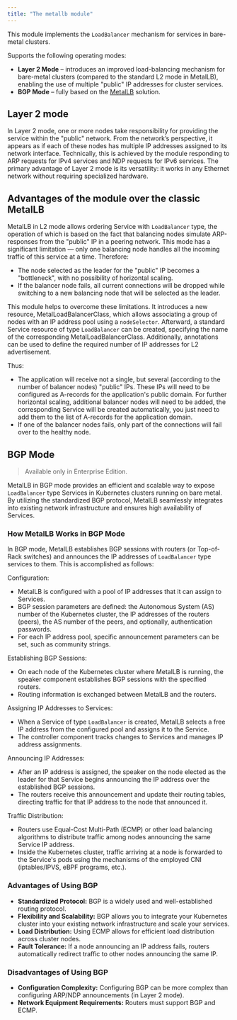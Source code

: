 ```yaml
---
title: "The metallb module"
---
```


This module implements the `LoadBalancer` mechanism for services in bare-metal clusters.

Supports the following operating modes:

- **Layer 2 Mode** – introduces an improved load-balancing mechanism for bare-metal clusters (compared to the standard L2 mode in MetalLB), enabling the use of multiple "public" IP addresses for cluster services.
- **BGP Mode**  – fully based on the [MetalLB](https://metallb.universe.tf/) solution.

## Layer 2 mode

In Layer 2 mode, one or more nodes take responsibility for providing the service within the "public" network. From the network’s perspective, it appears as if each of these nodes has multiple IP addresses assigned to its network interface. Technically, this is achieved by the module responding to ARP requests for IPv4 services and NDP requests for IPv6 services. The primary advantage of Layer 2 mode is its versatility: it works in any Ethernet network without requiring specialized hardware.

## Advantages of the module over the classic MetalLB

MetalLB in L2 mode allows ordering Service with `LoadBalancer` type, the operation of which is based on the fact that balancing nodes simulate ARP-responses from the "public" IP in a peering network. This mode has a significant limitation — only one balancing node handles all the incoming traffic of this service at a time. Therefore:

- The node selected as the leader for the "public" IP becomes a "bottleneck", with no possibility of horizontal scaling.
- If the balancer node fails, all current connections will be dropped while switching to a new balancing node that will be selected as the leader.

<div data-presentation="../../presentations/metallb/basics_metallb_en.pdf"></div>
<!--- Source: https://docs.google.com/presentation/d/18vcVJ1cY2yn19vBM_dTNW3hF0w9SE4S81VZc2P6fVFM/ --->

This module helps to overcome these limitations. It introduces a new resource, MetalLoadBalancerClass, which allows associating a group of nodes with an IP address pool using a `nodeSelector`. Afterward, a standard Service resource of type `LoadBalancer` can be created, specifying the name of the corresponding MetalLoadBalancerClass. Additionally, annotations can be used to define the required number of IP addresses for L2 advertisement.

<div data-presentation="../../presentations/metallb/basics_metallb_l2balancer_en.pdf"></div>
<!--- Source: https://docs.google.com/presentation/d/1FYbc7jUhvJFy8x592ihm644i0qpeQSJFUc4Ly2coWFQ/ --->

Thus:

- The application will receive not a single, but several (according to the number of balancer nodes) "public" IPs. These IPs will need to be configured as A-records for the application's public domain. For further horizontal scaling, additional balancer nodes will need to be added, the corresponding Service will be created automatically, you just need to add them to the list of A-records for the application domain.
- If one of the balancer nodes fails, only part of the connections will fail over to the healthy node.

## BGP Mode

> Available only in Enterprise Edition.

MetalLB in BGP mode provides an efficient and scalable way to expose `LoadBalancer` type Services in Kubernetes clusters running on bare metal. By utilizing the standardized BGP protocol, MetalLB seamlessly integrates into existing network infrastructure and ensures high availability of Services.

### How MetalLB Works in BGP Mode

In BGP mode, MetalLB establishes BGP sessions with routers (or Top-of-Rack switches) and announces the IP addresses of `LoadBalancer` type services to them. This is accomplished as follows:

Configuration:

- MetalLB is configured with a pool of IP addresses that it can assign to Services.
- BGP session parameters are defined: the Autonomous System (AS) number of the Kubernetes cluster, the IP addresses of the routers (peers), the AS number of the peers, and optionally, authentication passwords.
- For each IP address pool, specific announcement parameters can be set, such as community strings.

Establishing BGP Sessions:

- On each node of the Kubernetes cluster where MetalLB is running, the speaker component establishes BGP sessions with the specified routers.
- Routing information is exchanged between MetalLB and the routers.

Assigning IP Addresses to Services:

- When a Service of type `LoadBalancer` is created, MetalLB selects a free IP address from the configured pool and assigns it to the Service.
- The controller component tracks changes to Services and manages IP address assignments.

Announcing IP Addresses:

- After an IP address is assigned, the speaker on the node elected as the leader for that Service begins announcing the IP address over the established BGP sessions.
- The routers receive this announcement and update their routing tables, directing traffic for that IP address to the node that announced it.

Traffic Distribution:

- Routers use Equal-Cost Multi-Path (ECMP) or other load balancing algorithms to distribute traffic among nodes announcing the same Service IP address.
- Inside the Kubernetes cluster, traffic arriving at a node is forwarded to the Service's pods using the mechanisms of the employed CNI (iptables/IPVS, eBPF programs, etc.).

### Advantages of Using BGP

- **Standardized Protocol:** BGP is a widely used and well-established routing protocol.
- **Flexibility and Scalability:** BGP allows you to integrate your Kubernetes cluster into your existing network infrastructure and scale your services.
- **Load Distribution:** Using ECMP allows for efficient load distribution across cluster nodes.
- **Fault Tolerance:** If a node announcing an IP address fails, routers automatically redirect traffic to other nodes announcing the same IP.

### Disadvantages of Using BGP

- **Configuration Complexity:** Configuring BGP can be more complex than configuring ARP/NDP announcements (in Layer 2 mode).
- **Network Equipment Requirements:** Routers must support BGP and ECMP.
